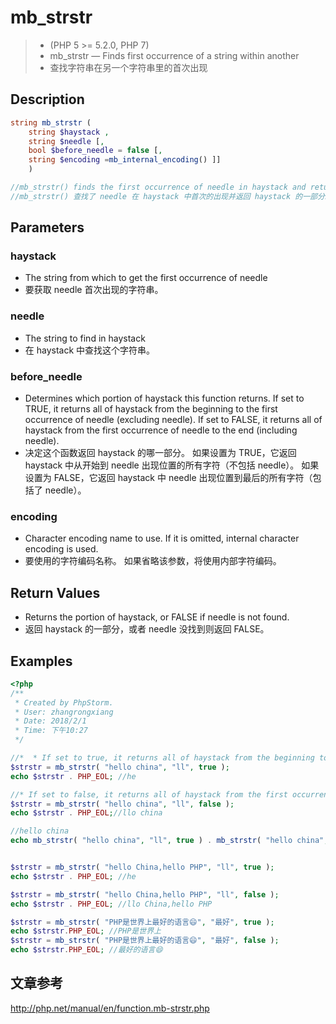 # mb_strstr
> - (PHP 5 >= 5.2.0, PHP 7)
> - mb_strstr — Finds first occurrence of a string within another
> - 查找字符串在另一个字符串里的首次出现

## Description
```php
string mb_strstr ( 
    string $haystack , 
    string $needle [, 
    bool $before_needle = false [, 
    string $encoding =mb_internal_encoding() ]] 
    )

//mb_strstr() finds the first occurrence of needle in haystack and returns the portion of haystack. If needle is not found, it returns FALSE.
//mb_strstr() 查找了 needle 在 haystack 中首次的出现并返回 haystack 的一部分。 如果 needle 没有找到，它将返回 FALSE。

```
## Parameters
### haystack
- The string from which to get the first occurrence of needle
- 要获取 needle 首次出现的字符串。

### needle
- The string to find in haystack
- 在 haystack 中查找这个字符串。

### before_needle
- Determines which portion of haystack this function returns. If set to TRUE, it returns all of haystack from the beginning to the first occurrence of needle (excluding needle). If set to FALSE, it returns all of haystack from the first occurrence of needle to the end (including needle).
- 决定这个函数返回 haystack 的哪一部分。 如果设置为 TRUE，它返回 haystack 中从开始到 needle 出现位置的所有字符（不包括 needle）。 如果设置为 FALSE，它返回 haystack 中 needle 出现位置到最后的所有字符（包括了 needle）。

### encoding
- Character encoding name to use. If it is omitted, internal character encoding is used.
- 要使用的字符编码名称。 如果省略该参数，将使用内部字符编码。

## Return Values
- Returns the portion of haystack, or FALSE if needle is not found.
- 返回 haystack 的一部分，或者 needle 没找到则返回 FALSE。

## Examples
```php
<?php
/**
 * Created by PhpStorm.
 * User: zhangrongxiang
 * Date: 2018/2/1
 * Time: 下午10:27
 */

//*  * If set to true, it returns all of haystack from the beginning to the first occurrence of needle.
$strstr = mb_strstr( "hello china", "ll", true );
echo $strstr . PHP_EOL; //he

//* If set to false, it returns all of haystack from the first occurrence of needle to the end,
$strstr = mb_strstr( "hello china", "ll", false );
echo $strstr . PHP_EOL;//llo china

//hello china
echo mb_strstr( "hello china", "ll", true ) . mb_strstr( "hello china", "ll", false ) . PHP_EOL;


$strstr = mb_strstr( "hello China,hello PHP", "ll", true );
echo $strstr . PHP_EOL; //he

$strstr = mb_strstr( "hello China,hello PHP", "ll", false );
echo $strstr . PHP_EOL; //llo China,hello PHP

$strstr = mb_strstr( "PHP是世界上最好的语言😄", "最好", true );
echo $strstr.PHP_EOL; //PHP是世界上
$strstr = mb_strstr( "PHP是世界上最好的语言😄", "最好", false );
echo $strstr.PHP_EOL; //最好的语言😄

```

## 文章参考
<http://php.net/manual/en/function.mb-strstr.php>